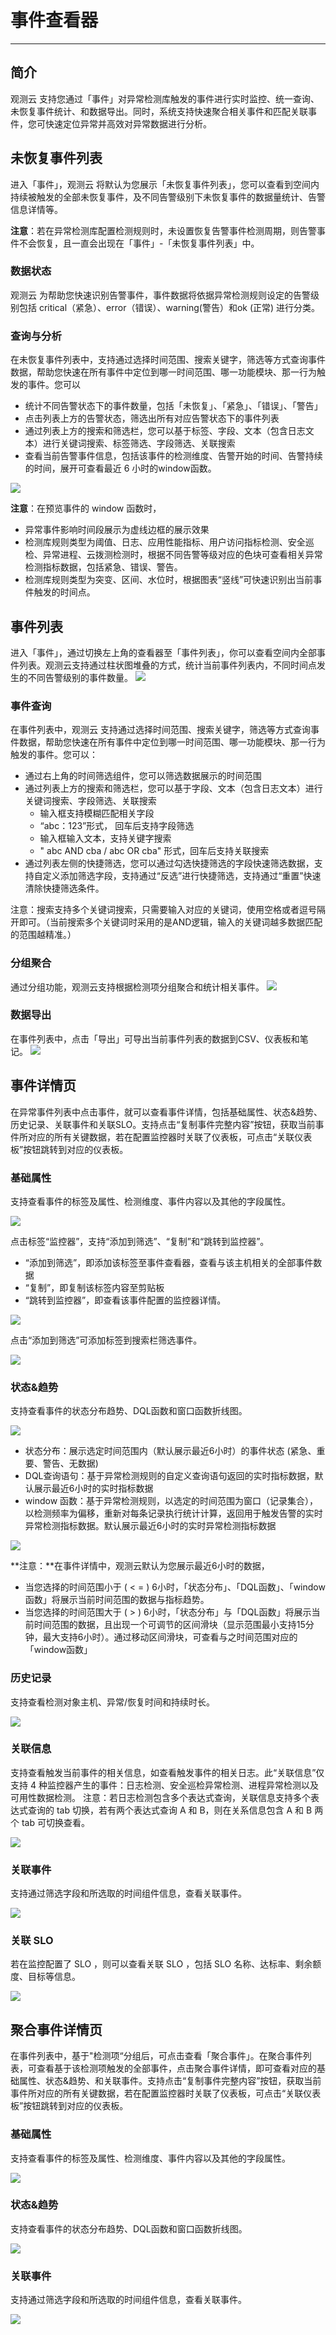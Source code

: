 # 事件查看器
---

## 简介

观测云 支持您通过「事件」对异常检测库触发的事件进行实时监控、统一查询、未恢复事件统计、和数据导出。同时，系统支持快速聚合相关事件和匹配关联事件，您可快速定位异常并高效对异常数据进行分析。

## 未恢复事件列表

进入「事件」，观测云 将默认为您展示「未恢复事件列表」，您可以查看到空间内持续被触发的全部未恢复事件，及不同告警级别下未恢复事件的数据量统计、告警信息详情等。

**注意**：若在异常检测库配置检测规则时，未设置恢复告警事件检测周期，则告警事件不会恢复，且一直会出现在「事件」-「未恢复事件列表」中。

### 数据状态

观测云 为帮助您快速识别告警事件，事件数据将依据异常检测规则设定的告警级别包括 critical（紧急）、error（错误）、warning(警告）和ok (正常) 进行分类。

### 查询与分析

在未恢复事件列表中，支持通过选择时间范围、搜索关键字，筛选等方式查询事件数据，帮助您快速在所有事件中定位到哪一时间范围、哪一功能模块、那一行为触发的事件。您可以

- 统计不同告警状态下的事件数量，包括「未恢复」、「紧急」、「错误」、「警告」
- 点击列表上方的告警状态，筛选出所有对应告警状态下的事件列表
- 通过列表上方的搜索和筛选栏，您可以基于标签、字段、文本（包含日志文本）进行关键词搜索、标签筛选、字段筛选、关联搜索
- 查看当前告警事件信息，包括该事件的检测维度、告警开始的时间、告警持续的时间，展开可查看最近 6 小时的window函数。

![](img/9.event_1.png)

**注意**：在预览事件的 window 函数时，

   - 异常事件影响时间段展示为虚线边框的展示效果
   - 检测库规则类型为阈值、日志、应用性能指标、用户访问指标检测、安全巡检、异常进程、云拨测检测时，根据不同告警等级对应的色块可查看相关异常检测指标数据，包括紧急、错误、警告。
   - 检测库规则类型为突变、区间、水位时，根据图表“竖线”可快速识别出当前事件触发的时间点。

## 事件列表

进入「事件」，通过切换左上角的查看器至「事件列表」，你可以查看空间内全部事件列表。观测云支持通过柱状图堆叠的方式，统计当前事件列表内，不同时间点发生的不同告警级别的事件数量。
![](img/9.event_1.1.png)

### 事件查询

在事件列表中，观测云 支持通过选择时间范围、搜索关键字，筛选等方式查询事件数据，帮助您快速在所有事件中定位到哪一时间范围、哪一功能模块、那一行为触发的事件。您可以：

- 通过右上角的时间筛选组件，您可以筛选数据展示的时间范围
- 通过列表上方的搜索和筛选栏，您可以基于字段、文本（包含日志文本）进行关键词搜索、字段筛选、关联搜索
   - 输入框支持模糊匹配相关字段
   - “abc：123”形式， 回车后支持字段筛选
   - 输入框输入文本，支持关键字搜索
   - " abc AND cba / abc OR cba" 形式，回车后支持关联搜索
- 通过列表左侧的快捷筛选，您可以通过勾选快捷筛选的字段快速筛选数据，支持自定义添加筛选字段，支持通过“反选”进行快捷筛选，支持通过“重置”快速清除快捷筛选条件。

注意：搜索支持多个关键词搜索，只需要输入对应的关键词，使用空格或者逗号隔开即可。（当前搜索多个关键词时采用的是AND逻辑，输入的关键词越多数据匹配的范围越精准。）
### 分组聚合

通过分组功能，观测云支持根据检测项分组聚合和统计相关事件。
![](img/9.event_1.2.png)

### 数据导出

在事件列表中，点击「导出」可导出当前事件列表的数据到CSV、仪表板和笔记。
![](img/9.event_1.3.png)

## 事件详情页

在异常事件列表中点击事件，就可以查看事件详情，包括基础属性、状态&趋势、历史记录、关联事件和关联SLO。支持点击“复制事件完整内容”按钮，获取当前事件所对应的所有关键数据，若在配置监控器时关联了仪表板，可点击“关联仪表板”按钮跳转到对应的仪表板。
### 基础属性
支持查看事件的标签及属性、检测维度、事件内容以及其他的字段属性。

![](img/5.event_1.png)

点击标签“监控器”，支持“添加到筛选”、“复制”和“跳转到监控器”。

- “添加到筛选”，即添加该标签至事件查看器，查看与该主机相关的全部事件数据
- “复制”，即复制该标签内容至剪贴板 
- “跳转到监控器”，即查看该事件配置的监控器详情。

![](img/5.event_2.png)

点击“添加到筛选”可添加标签到搜索栏筛选事件。

![](img/5.event_3.png)

### 状态&趋势
支持查看事件的状态分布趋势、DQL函数和窗口函数折线图。

![](img/5.monitor_1.png)

- 状态分布：展示选定时间范围内（默认展示最近6小时）的事件状态 (紧急、重要、警告、无数据)
- DQL查询语句：基于异常检测规则的自定义查询语句返回的实时指标数据，默认展示最近6小时的实时指标数据
- window 函数：基于异常检测规则，以选定的时间范围为窗口（记录集合），以检测频率为偏移，重新对每条记录执行统计计算，返回用于触发告警的实时异常检测指标数据。默认展示最近6小时的实时异常检测指标数据

![](img/image.png)

**注意：**在事件详情中，观测云默认为您展示最近6小时的数据，

   - 当您选择的时间范围小于 ( < = ) 6小时，「状态分布」、「DQL函数」、「window函数」将展示当前时间范围的数据与指标趋势。
   - 当您选择的时间范围大于 ( > ) 6小时，「状态分布」与「DQL函数」将展示当前时间范围的数据，且出现一个可调节的区间滑块（显示范围最小支持15分钟，最大支持6小时）。通过移动区间滑块，可查看与之时间范围对应的「window函数」

### 历史记录
支持查看检测对象主机、异常/恢复时间和持续时长。

![](img/9.event_6.png)

### 关联信息
支持查看触发当前事件的相关信息，如查看触发事件的相关日志。此“关联信息”仅支持 4 种监控器产生的事件：日志检测、安全巡检异常检测、进程异常检测以及可用性数据检测。
注意：若日志检测包含多个表达式查询，关联信息支持多个表达式查询的 tab 切换，若有两个表达式查询 A 和 B，则在关系信息包含 A 和 B 两个 tab 可切换查看。

![](img/7.event_1.png)

### 关联事件
支持通过筛选字段和所选取的时间组件信息，查看关联事件。

![](img/9.event_7.png)

### 关联 SLO
若在监控配置了 SLO ，则可以查看关联 SLO ，包括 SLO 名称、达标率、剩余额度、目标等信息。

![](img/9.event_8.png)

## 聚合事件详情页

在事件列表中，基于"检测项“分组后，可点击查看「聚合事件」。在聚合事件列表，可查看基于该检测项触发的全部事件，点击聚合事件详情，即可查看对应的基础属性、状态&趋势、和关联事件。支持点击“复制事件完整内容”按钮，获取当前事件所对应的所有关键数据，若在配置监控器时关联了仪表板，可点击“关联仪表板”按钮跳转到对应的仪表板。

### 基础属性
支持查看事件的标签及属性、检测维度、事件内容以及其他的字段属性。

![](img/5.event_4.png)

### 状态&趋势
支持查看事件的状态分布趋势、DQL函数和窗口函数折线图。

![](img/5.monitor_2.png)

### 关联事件
支持通过筛选字段和所选取的时间组件信息，查看关联事件。

![](img/9.event_9.3.png)
